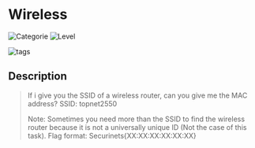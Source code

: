 # Wireless
![Categorie](https://img.shields.io/badge/Category-OSINT-red?style=for-the-badge) ![Level](https://img.shields.io/badge/Difficulty-Easy-green?style=for-the-badge)

![tags](https://img.shields.io/badge/Tag-Wireless%20OSINt-blue)

## Description
>If i give you the SSID of a wireless router, can you give me the MAC address?
>SSID: topnet2550
>
>Note: Sometimes you need more than the SSID to find the wireless router because it is not a universally unique ID (Not the case of this task). 
>Flag format: Securinets{XX:XX:XX:XX:XX:XX}
